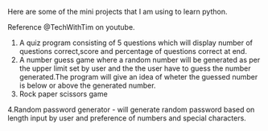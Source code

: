 Here are some of the mini projects that I am using to learn python.

Reference @TechWithTim on youtube.


1. A quiz program consisting of 5 questions which will display number of questions correct,score and percentage of questions correct at end.
2. A number guess game where a random number will be generated as per the upper limit set by user and the the user have to guess  the number generated.The program will give an idea of wheter the guessed number is below or above the generated number.
3. Rock paper scissors game

4.Random password generator - will generate random password based on length input by user and preference of numbers and special characters.
